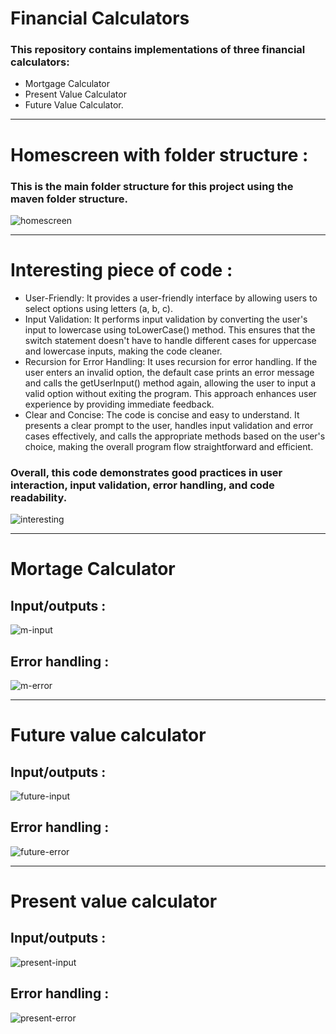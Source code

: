 # Financial Calculators

### This repository contains implementations of three financial calculators: 
- Mortgage Calculator
- Present Value Calculator
- Future Value Calculator.
---
# Homescreen with folder structure : 
### This is the main folder structure for this project using the maven folder structure. 
![homescreen](https://github.com/twentyfive21/financial-calculators/assets/107441301/6e169ca6-ef95-42c6-b413-d0491c025ec3)

---
# Interesting piece of code : 
- User-Friendly: It provides a user-friendly interface by allowing users to select options using letters (a, b, c).
- Input Validation: It performs input validation by converting the user's input to lowercase using toLowerCase() method. This ensures that the switch statement doesn't have to handle different cases for uppercase and lowercase inputs, making the code cleaner.
- Recursion for Error Handling: It uses recursion for error handling. If the user enters an invalid option, the default case prints an error message and calls the getUserInput() method again, allowing the user to input a valid option without exiting the program. This approach enhances user experience by providing immediate feedback.
- Clear and Concise: The code is concise and easy to understand. It presents a clear prompt to the user, handles input validation and error cases effectively, and calls the appropriate methods based on the user's choice, making the overall program flow straightforward and efficient.

### Overall, this code demonstrates good practices in user interaction, input validation, error handling, and code readability.
![interesting](https://github.com/twentyfive21/financial-calculators/assets/107441301/b8eaf389-e3e5-4291-b250-1028f246c7a4)

---

# Mortage Calculator
## Input/outputs : 
![m-input](https://github.com/twentyfive21/financial-calculators/assets/107441301/e6bc79dd-8087-447f-b944-73fab3434f44)
## Error handling :
![m-error](https://github.com/twentyfive21/financial-calculators/assets/107441301/457a2e6f-e854-44ec-aa28-dea0cf52a69d)

---
# Future value calculator 
## Input/outputs : 
![future-input](https://github.com/twentyfive21/financial-calculators/assets/107441301/c031ff96-de8c-4f79-8580-1407518660ac)
## Error handling :
![future-error](https://github.com/twentyfive21/financial-calculators/assets/107441301/f00d7cfb-0c26-42c5-a1d7-816ae3bd1ba0)


---
# Present value calculator 
## Input/outputs : 
![present-input](https://github.com/twentyfive21/financial-calculators/assets/107441301/8236801c-31dc-4a97-9045-5fb22c67c5c8)


## Error handling :
![present-error](https://github.com/twentyfive21/financial-calculators/assets/107441301/807415c0-e366-4cb0-8741-c33c60c5ccac)



